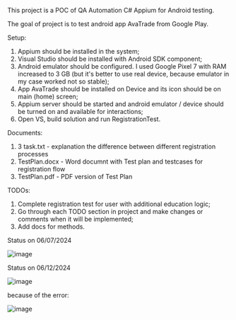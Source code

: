 This project is a POC of QA Automation C# Appium for Android testing.

The goal of project is to test android app AvaTrade from Google Play.

Setup:
1. Appium should be installed in the system;
2. Visual Studio should be installed with Android SDK component;
3. Android emulator should be configured. I used Google Pixel 7 with RAM increased to 3 GB (but it's better to use real device, because emulator in my case worked not so stable);
4. App AvaTrade should be installed on Device and its icon should be on main (home) screen;
5. Appium server should be started and android emulator / device should be turned on and available for interactions;
6. Open VS, build solution and run RegistrationTest.

Documents:
1. 3 task.txt - explanation the difference between different registration processes
2. TestPlan.docx - Word documnt with Test plan and testcases for registration flow
3. TestPlan.pdf - PDF version of Test Plan

TODOs:
1. Complete registration test for user with additional education logic;
2. Go through each TODO section in project and make changes or comments when it will be implemented;
3. Add docs for methods.

Status on 06/07/2024

![image](https://github.com/ArseniFiadotau/HomeTask/assets/14996964/0730ba8c-86d4-407b-af64-7470f8ee7992)

Status on 06/12/2024

![image](https://github.com/ArseniFiadotau/HomeTask/assets/14996964/b12cf079-6574-4a64-a360-963cc78114d6)

because of the error:

![image](https://github.com/ArseniFiadotau/HomeTask/assets/14996964/369fd99a-17eb-4bed-b236-9b5725948994)
